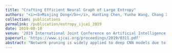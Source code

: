 ```yaml
---
title: "Crafting Efficient Neural Graph of Large Entropy"
authors: "<i><b>Minjing Dong</b></i>, Hanting Chen, Yunhe Wang, Chang Xu"
collection: publications
permalink: /publication/entropy_ijcai_2019
date: 2019-08-10
venue: '2019 International Joint Conference on Artificial Intelligence. IJCAI 2019.'
paperurl: 'https://www.ijcai.org/proceedings/2019/0311.pdf'
abstract: "Network pruning is widely applied to deep CNN models due to their heavy computation costs and achieves high performance by keeping important weights while removing the redundancy. Pruning redundant weights directly may hurt global information flow, which suggests that an efficient sparse network should take graph properties into account. Thus, instead of paying more attention to preserving important weight, we focus on the pruned architecture itself. We propose to use graph entropy as the measurement, which shows useful properties to craft high-quality neural graphs and enables us to propose efficient algorithm to construct them as the initial network architecture. Our algorithm can be easily implemented and deployed to different popular CNN models and achieve better trade-offs."
---
```


[comment]: <> (## Abstract)

[comment]: <> (Network pruning is widely applied to deep CNN models due to their heavy computation costs and achieves high performance by keeping important weights while removing the redundancy. Pruning redundant weights directly may hurt global information flow, which suggests that an efficient sparse network should take graph properties into account. Thus, instead of paying more attention to preserving important weight, we focus on the pruned architecture itself. We propose to use graph entropy as the measurement, which shows useful properties to craft high-quality neural graphs and enables us to propose efficient algorithm to construct them as the initial network architecture. Our algorithm can be easily implemented and deployed to different popular CNN models and achieve better trade-offs.)
